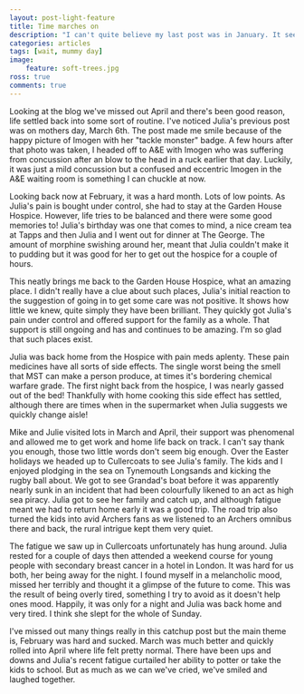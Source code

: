 ```yaml
---
layout: post-light-feature
title: Time marches on
description: "I can't quite believe my last post was in January. It seems an age away, but time marches on."
categories: articles
tags: [wait, mummy day]
image:
    feature: soft-trees.jpg
ross: true
comments: true
---
```

Looking at the blog we've missed out April and there's been good reason, life settled back into some sort of routine. I've noticed Julia's previous post was on mothers day, March 6th. The post made me smile because of the happy picture of Imogen with her "tackle monster" badge. A few hours after that photo was taken, I headed off to A&E with Imogen who was suffering from concussion after an blow to the head in a ruck earlier that day. Luckily, it was just a mild concussion but a confused and eccentric Imogen in the A&E waiting room is something I can chuckle at now.

Looking back now at February, it was a hard month. Lots of low points. As Julia's pain is bought under control, she had to stay at the Garden House Hospice. However, life tries to be balanced and there were some good memories to! Julia's birthday was one that comes to mind, a nice cream tea at Tapps and then Julia and I went out for dinner at The George. The amount of morphine swishing around her, meant that Julia couldn't make it to pudding but it was good for her to get out the hospice for a couple of hours.

This neatly brings me back to the Garden House Hospice, what an amazing place. I didn't really have a clue about such places, Julia's initial reaction to the suggestion of going in to get some care was not positive. It shows how little we knew, quite simply they have been brilliant. They quickly got Julia's pain under control and offered support for the family as a whole. That support is still ongoing and has and continues to be amazing. I'm so glad that such places exist.

Julia was back home from the Hospice with pain meds aplenty. These pain medicines have all sorts of side effects. The single worst being the smell that MST can make a person produce, at times it's bordering chemical warfare grade. The first night back from the hospice, I was nearly gassed out of the bed! Thankfully with home cooking this side effect has settled, although there are times when in the supermarket when Julia suggests we quickly change aisle!

Mike and Julie visited lots in March and April, their support was phenomenal and allowed me to get work and home life back on track. I can't say thank you enough, those two little words don't seem big enough. Over the Easter holidays we headed up to Cullercoats to see Julia's family. The kids and I enjoyed plodging in the sea on Tynemouth Longsands and kicking the rugby ball about. We got to see Grandad's boat before it was apparently nearly sunk in an incident that had been colourfully likened to an act as high sea piracy. Julia got to see her family and catch up, and although fatigue meant we had to return home early it was a good trip. The road trip also turned the kids into avid Archers fans as we listened to an Archers omnibus there and back, the rural intrigue kept them very quiet.

The fatigue we saw up in Cullercoats unfortunately has hung around. Julia rested for a couple of days then attended a weekend course for young people with secondary breast cancer in a hotel in London. It was hard for us both, her being away for the night. I found myself in a melancholic mood, missed her terribly and thought it a glimpse of the future to come. This was the result of being overly tired, something I try to avoid as it doesn't help ones mood. Happily, it was only for a night and Julia was back home and very tired. I think she slept for the whole of Sunday.

I've missed out many things really in this catchup post but the main theme is, February was hard and sucked. March was much better and quickly rolled into April where life felt pretty normal. There have been ups and downs and Julia's recent fatigue curtailed her ability to potter or take the kids to school. But as much as we can we've cried, we've smiled and laughed together.
